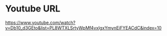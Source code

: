 # Youtube URL
https://www.youtube.com/watch?v=Db10_d3GEto&list=PL8WTXLSrtyWpMf4vxlgxYmynEiFYEACdC&index=10
